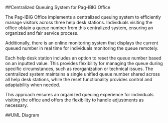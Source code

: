 ##Centralized Queuing System for Pag-IBIG Office

The Pag-IBIG Office implements a centralized queuing system to efficiently manage visitors across three help desk stations. Individuals visiting the office obtain a queue number from this centralized system, ensuring an organized and fair service process.

Additionally, there is an online monitoring system that displays the current queued number in real time for individuals monitoring the queue remotely.

Each help desk station includes an option to reset the queue number based on an inputted value. This provides flexibility for managing the queue during specific circumstances, such as reorganization or technical issues. The centralized system maintains a single unified queue number shared across all help desk stations, while the reset functionality provides control and adaptability when needed.

This approach ensures an organized queuing experience for individuals visiting the office and offers the flexibility to handle adjustments as necessary.

##UML Diagram
